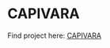 # CAPIVARA
 Find project here: <a href="https://fh-shadow.github.io/CAPIVARA/Html/index.html">CAPIVARA</a>
